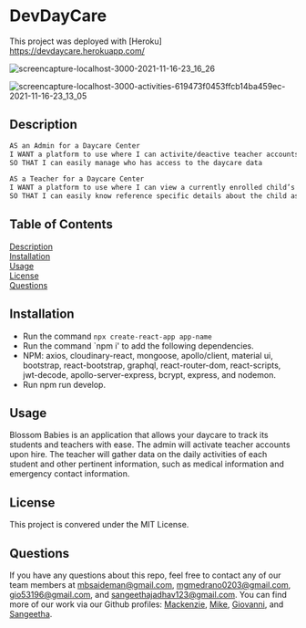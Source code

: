 # DevDayCare

This project was deployed with [Heroku] https://devdaycare.herokuapp.com/

![screencapture-localhost-3000-2021-11-16-23_16_26](https://user-images.githubusercontent.com/82477037/142139271-e29a2cfa-7dd6-44df-8be5-d92b3544d16b.png)

![screencapture-localhost-3000-activities-619473f0453ffcb14ba459ec-2021-11-16-23_13_05](https://user-images.githubusercontent.com/82477037/142139305-865e3ae4-03fc-4094-8159-c9736477aaf9.png)

## Description

```md
AS an Admin for a Daycare Center
I WANT a platform to use where I can activite/deactive teacher accounts
SO THAT I can easily manage who has access to the daycare data
```

```md
AS a Teacher for a Daycare Center
I WANT a platform to use where I can view a currently enrolled child’s activities (Profile, Food, Health, Incident, Notes, and Photos)
SO THAT I can easily know reference specific details about the child as well as document the chiild’s progress
```

## Table of Contents

[Description](#description)  
[Installation](#installation)  
[Usage](#usage)  
[License](#license)  
[Questions](#questions)

## Installation

- Run the command `npx create-react-app app-name`
- Run the command `npm i' to add the following dependencies.
- NPM: axios, cloudinary-react, mongoose, apollo/client, material ui, bootstrap, react-bootstrap, graphql, react-router-dom, react-scripts, jwt-decode, apollo-server-express, bcrypt, express, and nodemon.
- Run npm run develop.

## Usage

Blossom Babies is an application that allows your daycare to track its students and teachers with ease. The admin will activate teacher accounts upon hire. The teacher will gather data on the daily activities of each student and other pertinent information, such as medical information and emergency contact information.

## License

This project is convered under the MIT License.

## Questions

If you have any questions about this repo, feel free to contact any of our team members at mbsaideman@gmail.com, mgmedrano0203@gmail.com, gio53196@gmail.com, and sangeethajadhav123@gmail.com. You can find more of our work via our Github profiles: [Mackenzie](https://github.com/Msaideman), [Mike](https://github.com/mgmedrano), [Giovanni](https://github.com/gisosa531), and [Sangeetha](https://github.com/sangeethaNR).
